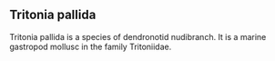 ## Tritonia pallida

Tritonia pallida is a species of dendronotid nudibranch. It is a marine gastropod mollusc in the family Tritoniidae.